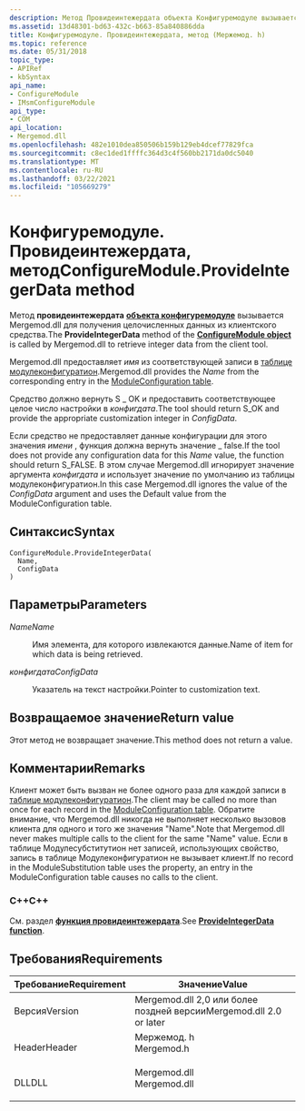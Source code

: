 ```yaml
---
description: Метод Провидеинтежердата объекта Конфигуремодуле вызывается Mergemod.dll для получения целочисленных данных из клиентского средства.
ms.assetid: 13d48301-bd63-432c-b663-85a840886dda
title: Конфигуремодуле. Провидеинтежердата, метод (Мержемод. h)
ms.topic: reference
ms.date: 05/31/2018
topic_type:
- APIRef
- kbSyntax
api_name:
- ConfigureModule
- IMsmConfigureModule
api_type:
- COM
api_location:
- Mergemod.dll
ms.openlocfilehash: 482e1010dea850506b159b129eb4dcef77829fca
ms.sourcegitcommit: c8ec1ded1ffffc364d3c4f560bb2171da0dc5040
ms.translationtype: MT
ms.contentlocale: ru-RU
ms.lasthandoff: 03/22/2021
ms.locfileid: "105669279"
---
```

# <a name="configuremoduleprovideintegerdata-method"></a><span data-ttu-id="5105b-103">Конфигуремодуле. Провидеинтежердата, метод</span><span class="sxs-lookup"><span data-stu-id="5105b-103">ConfigureModule.ProvideIntegerData method</span></span>

<span data-ttu-id="5105b-104">Метод **провидеинтежердата** [**объекта конфигуремодуле**](configuremodule-object.md) вызывается Mergemod.dll для получения целочисленных данных из клиентского средства.</span><span class="sxs-lookup"><span data-stu-id="5105b-104">The **ProvideIntegerData** method of the [**ConfigureModule object**](configuremodule-object.md) is called by Mergemod.dll to retrieve integer data from the client tool.</span></span>

<span data-ttu-id="5105b-105">Mergemod.dll предоставляет *имя* из соответствующей записи в [таблице модулеконфигуратион](moduleconfiguration-table.md).</span><span class="sxs-lookup"><span data-stu-id="5105b-105">Mergemod.dll provides the *Name* from the corresponding entry in the [ModuleConfiguration table](moduleconfiguration-table.md).</span></span>

<span data-ttu-id="5105b-106">Средство должно вернуть S \_ OK и предоставить соответствующее целое число настройки в *конфигдата*.</span><span class="sxs-lookup"><span data-stu-id="5105b-106">The tool should return S\_OK and provide the appropriate customization integer in *ConfigData*.</span></span>

<span data-ttu-id="5105b-107">Если средство не предоставляет данные конфигурации для этого значения *имени* , функция должна вернуть значение \_ false.</span><span class="sxs-lookup"><span data-stu-id="5105b-107">If the tool does not provide any configuration data for this *Name* value, the function should return S\_FALSE.</span></span> <span data-ttu-id="5105b-108">В этом случае Mergemod.dll игнорирует значение аргумента *конфигдата* и использует значение по умолчанию из таблицы модулеконфигуратион.</span><span class="sxs-lookup"><span data-stu-id="5105b-108">In this case Mergemod.dll ignores the value of the *ConfigData* argument and uses the Default value from the ModuleConfiguration table.</span></span>

## <a name="syntax"></a><span data-ttu-id="5105b-109">Синтаксис</span><span class="sxs-lookup"><span data-stu-id="5105b-109">Syntax</span></span>


```JScript
ConfigureModule.ProvideIntegerData(
  Name,
  ConfigData
)
```



## <a name="parameters"></a><span data-ttu-id="5105b-110">Параметры</span><span class="sxs-lookup"><span data-stu-id="5105b-110">Parameters</span></span>

<dl> <dt>

<span data-ttu-id="5105b-111">*Name*</span><span class="sxs-lookup"><span data-stu-id="5105b-111">*Name*</span></span> 
</dt> <dd>

<span data-ttu-id="5105b-112">Имя элемента, для которого извлекаются данные.</span><span class="sxs-lookup"><span data-stu-id="5105b-112">Name of item for which data is being retrieved.</span></span>

</dd> <dt>

<span data-ttu-id="5105b-113">*конфигдата*</span><span class="sxs-lookup"><span data-stu-id="5105b-113">*ConfigData*</span></span> 
</dt> <dd>

<span data-ttu-id="5105b-114">Указатель на текст настройки.</span><span class="sxs-lookup"><span data-stu-id="5105b-114">Pointer to customization text.</span></span>

</dd> </dl>

## <a name="return-value"></a><span data-ttu-id="5105b-115">Возвращаемое значение</span><span class="sxs-lookup"><span data-stu-id="5105b-115">Return value</span></span>

<span data-ttu-id="5105b-116">Этот метод не возвращает значение.</span><span class="sxs-lookup"><span data-stu-id="5105b-116">This method does not return a value.</span></span>

## <a name="remarks"></a><span data-ttu-id="5105b-117">Комментарии</span><span class="sxs-lookup"><span data-stu-id="5105b-117">Remarks</span></span>

<span data-ttu-id="5105b-118">Клиент может быть вызван не более одного раза для каждой записи в [таблице модулеконфигуратион](moduleconfiguration-table.md).</span><span class="sxs-lookup"><span data-stu-id="5105b-118">The client may be called no more than once for each record in the [ModuleConfiguration table](moduleconfiguration-table.md).</span></span> <span data-ttu-id="5105b-119">Обратите внимание, что Mergemod.dll никогда не выполняет несколько вызовов клиента для одного и того же значения "Name".</span><span class="sxs-lookup"><span data-stu-id="5105b-119">Note that Mergemod.dll never makes multiple calls to the client for the same "Name" value.</span></span> <span data-ttu-id="5105b-120">Если в таблице Модулесубститутион нет записей, использующих свойство, запись в таблице Модулеконфигуратион не вызывает клиент.</span><span class="sxs-lookup"><span data-stu-id="5105b-120">If no record in the ModuleSubstitution table uses the property, an entry in the ModuleConfiguration table causes no calls to the client.</span></span>

### <a name="c"></a><span data-ttu-id="5105b-121">C++</span><span class="sxs-lookup"><span data-stu-id="5105b-121">C++</span></span>

<span data-ttu-id="5105b-122">См. раздел [**функция провидеинтежердата**](/windows/desktop/api/Mergemod/nf-mergemod-imsmconfiguremodule-provideintegerdata).</span><span class="sxs-lookup"><span data-stu-id="5105b-122">See [**ProvideIntegerData function**](/windows/desktop/api/Mergemod/nf-mergemod-imsmconfiguremodule-provideintegerdata).</span></span>

## <a name="requirements"></a><span data-ttu-id="5105b-123">Требования</span><span class="sxs-lookup"><span data-stu-id="5105b-123">Requirements</span></span>



| <span data-ttu-id="5105b-124">Требование</span><span class="sxs-lookup"><span data-stu-id="5105b-124">Requirement</span></span> | <span data-ttu-id="5105b-125">Значение</span><span class="sxs-lookup"><span data-stu-id="5105b-125">Value</span></span> |
|--------------------|-----------------------------------------------------------------------------------------|
| <span data-ttu-id="5105b-126">Версия</span><span class="sxs-lookup"><span data-stu-id="5105b-126">Version</span></span><br/> | <span data-ttu-id="5105b-127">Mergemod.dll 2,0 или более поздней версии</span><span class="sxs-lookup"><span data-stu-id="5105b-127">Mergemod.dll 2.0 or later</span></span><br/>                                                    |
| <span data-ttu-id="5105b-128">Header</span><span class="sxs-lookup"><span data-stu-id="5105b-128">Header</span></span><br/>  | <dl> <span data-ttu-id="5105b-129"><dt>Мержемод. h</dt></span><span class="sxs-lookup"><span data-stu-id="5105b-129"><dt>Mergemod.h</dt></span></span> </dl>   |
| <span data-ttu-id="5105b-130">DLL</span><span class="sxs-lookup"><span data-stu-id="5105b-130">DLL</span></span><br/>     | <dl> <span data-ttu-id="5105b-131"><dt>Mergemod.dll</dt></span><span class="sxs-lookup"><span data-stu-id="5105b-131"><dt>Mergemod.dll</dt></span></span> </dl> |



 

 




